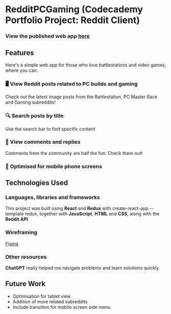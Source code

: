 # RedditPCGaming (Codecademy Portfolio Project: Reddit Client)

### View the published web app [here](https://reddit-pcgaming-webapp-codecademy.surge.sh/)

## Features

Here's a simple web app for those who love battlestations and video games, where you can:

### 🖥️ View Reddit posts related to PC builds and gaming

Check out the latest image posts from the Battlestation, PC Master Race and Gaming subreddits!

### 🔍 Search posts by title

Use the search bar to find specific content

### 💬 View comments and replies

Comments from the community are half the fun. Check them out!

### 📲 Optimised for mobile phone screens


## Technologies Used


### Languages, libraries and frameworks

This project was built using **React** and **Redux** with create-react-app --template redux, together with **JavaScript**, **HTML** and **CSS**, along with the **Reddit API**.

### Wireframing

[Figma](https://www.figma.com/file/x2Lq6HRC1pV1cWycOmC6rL/Challenge-Project---Reddit-App?node-id=0%3A1&t=fHcT3wiALyePW3rW-1)

### Other resources

**ChatGPT** really helped me navigate problems and learn solutions quickly.


## Future Work

- Optimisation for tablet view
- Addition of more related subreddits
- Include transition for mobile screen side menu
